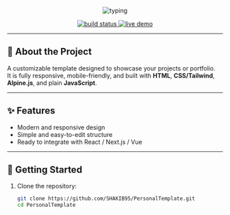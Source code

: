 <!-- Header -->
<p align="center">
  <img src="https://readme-typing-svg.herokuapp.com?font=Lucida%20Console&size=24&duration=4000&pause=500&color=3CB371&center=true&vCenter=true&width=600&lines=Personal+Template+by+Shakib" alt="typing"/>
</p>

<!-- Badges -->
<p align="center">
  <a href="https://github.com/SHAKIB95/PersonalTemplate/actions/workflows/main.yml">
    <img src="https://img.shields.io/github/actions/workflow/status/SHAKIB95/PersonalTemplate/main.yml?branch=main&style=for-the-badge" alt="build status"/>
  </a>
  <a href="https://personal-template-fawn.vercel.app">
    <img src="https://img.shields.io/badge/Demo-Live-blue?style=for-the-badge" alt="live demo"/>
  </a>
</p>

---

## 📌 About the Project
A customizable template designed to showcase your projects or portfolio.  
It is fully responsive, mobile-friendly, and built with **HTML**, **CSS/Tailwind**, **Alpine.js**, and plain **JavaScript**.

---

## ✨ Features
- Modern and responsive design  
- Simple and easy-to-edit structure  
- Ready to integrate with React / Next.js / Vue  

---

## 🚀 Getting Started
1. Clone the repository:
   ```bash
   git clone https://github.com/SHAKIB95/PersonalTemplate.git
   cd PersonalTemplate
